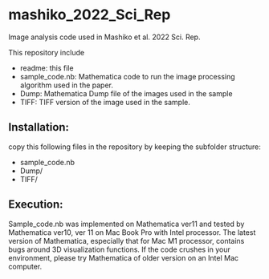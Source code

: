 # mashiko_2022_Sci_Rep
Image analysis code used in Mashiko et al. 2022 Sci. Rep. 

This repository include
+ readme: this file
+ sample_code.nb: Mathematica code to run the image processing algorithm used in the paper.
+ Dump: Mathematica Dump file of the images used in the sample
+ TIFF: TIFF version of the image used in the sample.

## Installation: 
copy this following files in the repository by keeping the subfolder structure:
+ sample_code.nb
+ Dump/
+ TIFF/

## Execution:
Sample_code.nb was implemented on Mathematica ver11 and tested by Mathematica ver10, ver 11 on Mac Book Pro with Intel processor.
The latest version of Mathematica, especially that for Mac M1 processor, contains bugs around 3D visualization functions.
If the code crushes in your environment, please try Mathematica of older version on an Intel Mac computer.

